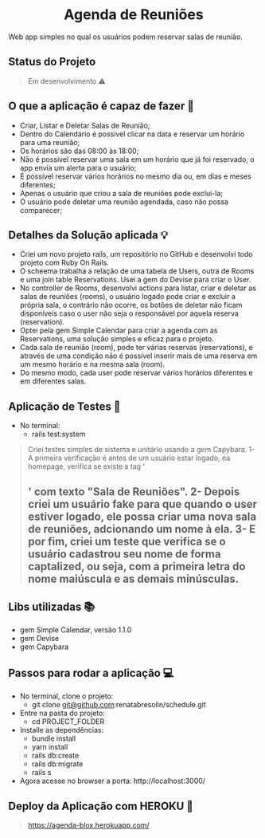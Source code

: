 <h1 align="center"> Agenda de Reuniões </h1>
Web app simples no qual os usuários podem reservar salas de reunião.


## Status do Projeto
> Em desenvolvimento :warning:


## O que a aplicação é capaz de fazer :checkered_flag:

- Criar, Listar e Deletar Salas de Reuniāo;
- Dentro do Calendário é possível clicar na data e reservar um horário para uma reunião;
- Os horários são das 08:00 às 18:00;
- Nāo é possível reservar uma sala em um horário que já foi reservado, o app envia um alerta para o usuário;
- É possível reservar vários horários no mesmo dia ou, em dias e meses diferentes;
- Apenas o usuário que criou a sala de reuniões pode exclui-la;
- O usuário pode deletar uma reunião agendada, caso não possa comparecer;


## Detalhes da Solução aplicada :bulb:

- Criei um novo projeto rails, um repositório no GitHub e desenvolvi todo projeto com Ruby On Rails.
- O scheema trabalha a relação de uma tabela de Users, outra de Rooms e uma join table Reservations. Usei a gem do Devise para criar o User.
- No controller de Rooms, desenvolvi actions para listar, criar e deletar as salas de reuniões (rooms), o usuário logado pode criar e excluir a própria sala, o contrário não ocorre, os botões de deletar não ficam disponíveis caso o user não seja o responsável por aquela reserva (reservation).
- Optei pela gem Simple Calendar para criar a agenda com as Reservations, uma solução simples e eficaz para o projeto.
- Cada sala de reuniāo (room), pode ter várias reservas (reservations), e através de uma condição nāo é possível inserir mais de uma reserva em um mesmo horário e na mesma sala (room).
- Do mesmo modo, cada user pode reservar vários horários diferentes e em diferentes salas.

## Aplicação de Testes :mag_right:

- No terminal:
  - rails test:system

> Criei testes simples de sistema e unitário usando a gem Capybara.
1- A primeira verificação é antes de um usuário estar logado, na homepage, verifica se existe a tag '<h2>' com texto "Sala de Reuniões".
2- Depois criei um usuário fake para que quando o user estiver logado, ele possa criar uma nova sala de reuniões, adcionando um nome à ela.
3- E por fim, criei um teste que verifica se o usuário cadastrou seu nome de forma captalized, ou seja, com a primeira letra do nome maiúscula e as demais minúsculas.


## Libs utilizadas :books:

- gem Simple Calendar, versão 1.1.0
- gem Devise
- gem Capybara


## Passos para rodar a aplicação :computer:

- No terminal, clone o projeto:
  - git clone git@github.com:renatabresolin/schedule.git
- Entre na pasta do projeto:
  - cd PROJECT_FOLDER
- Installe as dependências:
  - bundle install
  - yarn install
  - rails db:create
  - rails db:migrate
  - rails s
- Agora acesse no browser a porta: http://localhost:3000/

## Deploy da Aplicação com HEROKU :dash:

> https://agenda-blox.herokuapp.com/

